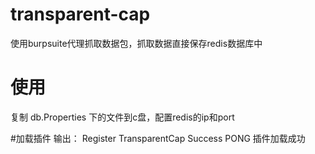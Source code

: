 # transparent-cap
使用burpsuite代理抓取数据包，抓取数据直接保存redis数据库中

# 使用
复制 db.Properties 下的文件到c盘，配置redis的ip和port

#加载插件
输出：
	Register TransparentCap Success
	PONG
插件加载成功

